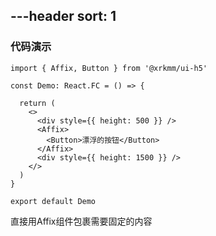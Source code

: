 ---header
sort: 1
---

### 代码演示

```tsx
import { Affix, Button } from '@xrkmm/ui-h5'

const Demo: React.FC = () => {

  return (
    <>
      <div style={{ height: 500 }} />
      <Affix>
        <Button>漂浮的按钮</Button>
      </Affix>
      <div style={{ height: 1500 }} />
    </>
  )
}

export default Demo
```
直接用Affix组件包裹需要固定的内容
